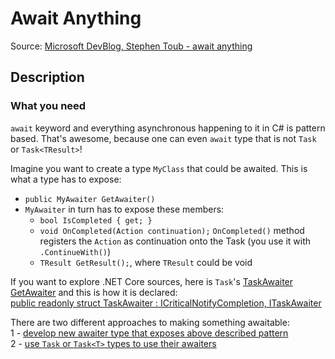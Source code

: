 # Await Anything
Source: [Microsoft DevBlog, Stephen Toub - await anything](https://devblogs.microsoft.com/pfxteam/await-anything/)

## Description

### What you need
`await` keyword and everything asynchronous happening to it in C# is pattern based. That's awesome, because one can even `await` type that is not `Task` or `Task<TResult>`!

Imagine you want to create a type `MyClass` that could be awaited. This is what a type has to expose:
- `public MyAwaiter GetAwaiter()`
- `MyAwaiter` in turn has to expose these members:
    - `bool IsCompleted { get; }`
    - `void OnCompleted(Action continuation);`  `OnCompleted()` method registers the `Action` as continuation onto the Task (you use it with `.ContinueWith()`)
    - `TResult GetResult();`, where `TResult` could be void

If you want to explore .NET Core sources, here is `Task`'s [TaskAwaiter GetAwaiter](https://source.dot.net/#System.Private.CoreLib/Task.cs,2426) and this is how it is declared:  
[public readonly struct TaskAwaiter : ICriticalNotifyCompletion, ITaskAwaiter](https://source.dot.net/#System.Private.CoreLib/TaskAwaiter.cs,56)

There are two different approaches to making something awaitable:  
1 - [develop new awaiter type that exposes above described pattern](Custom)  
2 - [use `Task` or `Task<T>` types to use their awaiters](Default)